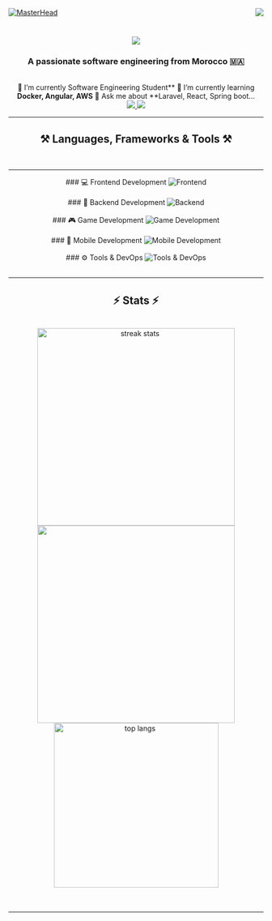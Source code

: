 [![MasterHead](https://firebasestorage.googleapis.com/v0/b/flexi-coding.appspot.com/o/dempgi7-520f8d5f-63d4-4453-8822-dbc149ae27f8.gif?alt=media&token=91c0c7b2-93c3-4029-b011-1a8703c5730d)](https://rishavchanda.io)                  <img             align="right"          src="https://visitor-badge.laobi.icu/badge?page_id=salesp07.salesp07"                />             <h1          align="center">       <img     src="https://readme-typing-svg.herokuapp.com/?             font=Righteous&size=35&center=true&vCenter=true&width=500&height=70&duration=4000&lines=Hi+There!+👋;+I'm+Hodaifa+Echffani!;"             />            </h1>           <h3               align="center">           A        passionate           software         engineering     from                  Morocco           🇲🇦</h3>                    <br/>              <div                align="center">      🔭      I’m           currently         Software     Engineering      Student**         🌱                  I’m            currently                    learning               **Docker,                Angular,                    AWS**                  💬          Ask             me            about                 **Laravel,            React,              Spring        boot...              </div>                <div         align="center">       <a                  href="mailto:echffani.hodaifa@gmail.com">                 <img      src="https://img.shields.io/badge/Gmail-333333?style=for-the-badge&logo=gmail&logoColor=red"      />               </a>                   <a           href="https://www.linkedin.com/in/hodaifa-echffani-297b7b284/"         target="_blank">      <img               src="https://img.shields.io/badge/LinkedIn-0077B5?style=for-the-badge&logo=linkedin&logoColor=white"                  target="_blank"     />           </a>     </div>                  <hr/>                    <h2               align="center">⚒️                  Languages,                    Frameworks     &        Tools      ⚒️</h2>               <br/>               <hr/>       <div         align="center">              ###                   💻             Frontend                    Development                   <img              src="https://skillicons.dev/icons?i=react,angular,html,css,tailwind,bootstrap,mui,figma,git,vscode"        alt="Frontend"          />      <br/><br/>     ###                  🔧        Backend      Development               <img      src="https://skillicons.dev/icons?i=nodejs,express,python,flask,php,laravel,mysql,postgres,firebase,mongodb,oracle,spring       boot"     alt="Backend"                  />                  <br/><br/>                ###               🎮      Game        Development           <img     src="https://skillicons.dev/icons?i=unity,java,c"                    alt="Game         Development"      />           <br/><br/>            ###                  📱      Mobile            Development          <img                src="https://skillicons.dev/icons?i=androidstudio,react,flutter"     alt="Mobile                Development"        />                 <br/><br/>              ###           ⚙️               Tools      &      DevOps        <img              src="https://skillicons.dev/icons?i=docker,jenkins,github,matlab"                alt="Tools                   &           DevOps"           />             <br/>                 </div>              <br/>             <hr/>                  <h2                    align="center">⚡               Stats         ⚡</h2>               <br>      <div                  align=center>                    <img       width=390               src="https://github-readme-streak-stats-salesp07.vercel.app/?user=hodaifa-ech&count_private=true&theme=react&border_radius=10"           alt="streak     stats"/>                   <img     width=390           src="https://github-readme-stats.vercel.app/api?username=hodaifa-ech&theme=react&hide_border=false&include_all_commits=false&count_private=true"/>             <br/>         <img                 width=325             align="center"          src="https://github-readme-stats-salesp07.vercel.app/api/top-langs/?username=hodaifa-ech&hide=HTML&langs_count=8&layout=compact&theme=react&border_radius=10&size_weight=0.5&count_weight=0.5&exclude_repo=github-readme-stats"             alt="top                langs"                   />       </div>          <br/><br/>              <hr/>     <br/>         <br/>                